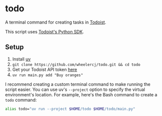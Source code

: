 # todo

A terminal command for creating tasks in [Todoist](https://todoist.com/).

This script uses [Todoist's Python SDK](https://doist.github.io/todoist-api-python/).

## Setup

1. Install [uv](https://docs.astral.sh/uv/)
2. `git clone https://github.com/wheelercj/todo.git && cd todo`
3. Get your Todoist API token [here](https://app.todoist.com/app/settings/integrations/developer)
4. `uv run main.py add "Buy oranges"`

I recommend creating a custom terminal command to make running the script easier. You can use uv's `--project` option to specify the virtual environment's location. For example, here's the Bash command to create a `todo` command:

```bash
alias todo="uv run --project $HOME/todo $HOME/todo/main.py"
```
